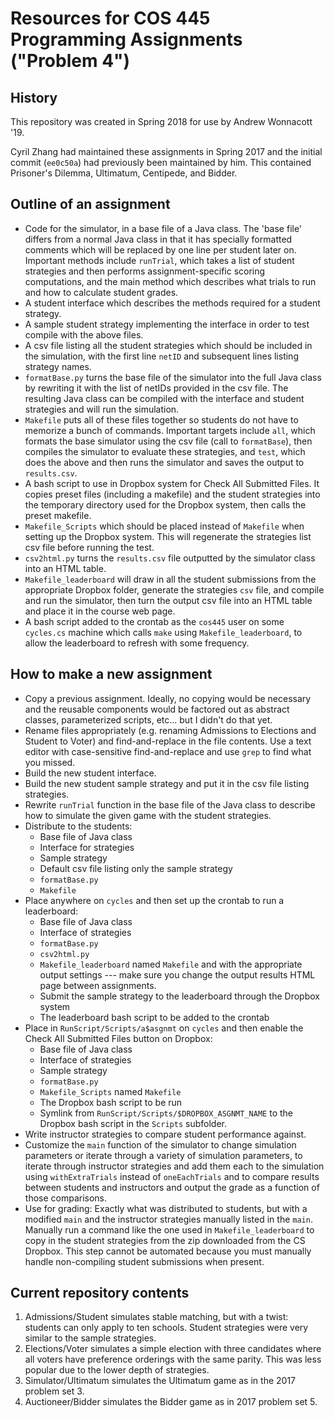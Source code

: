 # Resources for COS 445 Programming Assignments ("Problem 4")

## History
This repository was created in Spring 2018 for use by Andrew Wonnacott '19.

Cyril Zhang had maintained these assignments in Spring 2017 and the initial commit (`ee0c50a`) had previously been maintained by him.
This contained Prisoner's Dilemma, Ultimatum, Centipede, and Bidder.

## Outline of an assignment
* Code for the simulator, in a base file of a Java class. The 'base file' differs from a normal Java class in that it has specially formatted comments which will be replaced by one line per student later on. Important methods include `runTrial`, which takes a list of student strategies and then performs assignment-specific scoring computations, and the main method which describes what trials to run and how to calculate student grades.
* A student interface which describes the methods required for a student strategy.
* A sample student strategy implementing the interface in order to test compile with the above files.
* A csv file listing all the student strategies which should be included in the simulation, with the first line `netID` and subsequent lines listing strategy names.
* `formatBase.py` turns the base file of the simulator into the full Java class by rewriting it with the list of netIDs provided in the csv file. The resulting Java class can be compiled with the interface and student strategies and will run the simulation.
* `Makefile` puts all of these files together so students do not have to memorize a bunch of commands. Important targets include `all`, which formats the base simulator using the csv file (call to `formatBase`), then compiles the simulator to evaluate these strategies, and `test`, which does the above and then runs the simulator and saves the output to `results.csv`.
* A bash script to use in Dropbox system for Check All Submitted Files. It copies preset files (including a makefile) and the student strategies into the temporary directory used for the Dropbox system, then calls the preset makefile.
* `Makefile_Scripts` which should be placed instead of `Makefile` when setting up the Dropbox system. This will regenerate the strategies list csv file before running the test.
* `csv2html.py` turns the `results.csv` file outputted by the simulator class into an HTML table.
* `Makefile_leaderboard` will draw in all the student submissions from the appropriate Dropbox folder, generate the strategies `csv` file, and compile and run the simulator, then turn the output csv file into an HTML table and place it in the course web page.
* A bash script added to the crontab as the `cos445` user on some `cycles.cs` machine which calls `make` using `Makefile_leaderboard`, to allow the leaderboard to refresh with some frequency.

## How to make a new assignment
* Copy a previous assignment. Ideally, no copying would be necessary and the reusable components would be factored out as abstract classes, parameterized scripts, etc... but I didn't do that yet.
* Rename files appropriately (e.g. renaming Admissions to Elections and Student to Voter) and find-and-replace in the file contents. Use a text editor with case-sensitive find-and-replace and use `grep` to find what you missed.
* Build the new student interface.
* Build the new student sample strategy and put it in the csv file listing strategies.
* Rewrite `runTrial` function in the base file of the Java class to describe how to simulate the given game with the student strategies.
* Distribute to the students:
    * Base file of Java class
    * Interface for strategies
    * Sample strategy
    * Default csv file listing only the sample strategy
    * `formatBase.py`
    * `Makefile`
* Place anywhere on `cycles` and then set up the crontab to run a leaderboard:
    * Base file of Java class
    * Interface of strategies
    * `formatBase.py`
    * `csv2html.py`
    * `Makefile_leaderboard` named `Makefile` and with the appropriate output settings --- make sure you change the output results HTML page between assignments.
    * Submit the sample strategy to the leaderboard through the Dropbox system
    * The leaderboard bash script to be added to the crontab
* Place in `RunScript/Scripts/a$asgnmt` on `cycles` and then enable the Check All Submitted Files button on Dropbox:
    * Base file of Java class
    * Interface of strategies
    * Sample strategy
    * `formatBase.py`
    * `Makefile_Scripts` named `Makefile`
    * The Dropbox bash script to be run
    * Symlink from `RunScript/Scripts/$DROPBOX_ASGNMT_NAME` to the Dropbox bash script in the `Scripts` subfolder.
* Write instructor strategies to compare student performance against.
* Customize the `main` function of the simulator to change simulation parameters or iterate through a variety of simulation parameters, to iterate through instructor strategies and add them each to the simulation using `withExtraTrials` instead of `oneEachTrials` and to compare results between students and instructors and output the grade as a function of those comparisons.
* Use for grading: Exactly what was distributed to students, but with a modified `main` and the instructor strategies manually listed in the `main`. Manually run a command like the one used in `Makefile_leaderboard` to copy in the student strategies from the zip downloaded from the CS Dropbox. This step cannot be automated because you must manually handle non-compiling student submissions when present.

## Current repository contents
1. Admissions/Student simulates stable matching, but with a twist: students can only apply to ten schools. Student strategies were very similar to the sample strategies.
2. Elections/Voter simulates a simple election with three candidates where all voters have preference orderings with the same parity. This was less popular due to the lower depth of strategies.
3. Simulator/Ultimatum simulates the Ultimatum game as in the 2017 problem set 3.
4. Auctioneer/Bidder simulates the Bidder game as in 2017 problem set 5.
